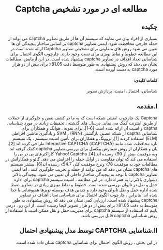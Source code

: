 <div dir="rtl">
  <p align="center">
  <h1 align="center">مطالعه ای در مورد تشخیص Captcha
</h1>
  </p> 
  </hr>
</div>

<div dir="rtl">
  <h2 >چکیده
</h2>
بسیاری از افراد بیان می نمایند که سیستم آن ها از طریق تصاویر captcha می تواند از حمله خارجی محافظت شود. ایمنی تصاویر captcha بر اساس ساختار پیچیدگی آن ها تعیین می شود.روش های متفاوتی برای تشخیص تصاویر Captcha ارائه شده است.در این مطالعه خطوط و نقاط نویزی برای تست وجود دارند.
   چارچوب الگوی احتمال  برای شناسایی تعداد اهداف در تصاویر captcha پیشنهاد شده است.
  در این آزمایش ،مطالعات نشان می دهد که روش  پیشنهادی به طور متوسط  دقت 81.05٪ برای بیش از دو هزار مورد captcha به دست آورده است.
</div>

<div dir="rtl">
  <h4 >کلمات کلیدی:
</h4>
  شناسایی، احتمال، امنیت، پردازش تصویر
</div>

<div dir="rtl">
  <h2 >I.مقدمه
</h2>
  Captcha یک چارچوب امنیتی شبکه است که به ما در کشف نقص و جلوگیری از حملات از طریق اینترنت  کمک می نماید.
  درسال های گذشته ، تحقیقات زیادی در مورد شناسایی captha و امنیت آن  ارائه شده است [6-1].
  برای نمونه ، هوانگ و همکاران برای شناسایی captha از شبکه عصبی بازگشتی (RNN) ، SVM و یادگیری ماشین افراطی (ELM) استفاده کردند [1].
  تروونگ و همکاران برای تأمین امنیت سیستم ، یک سیستم تازه محافظت شده مانند Interactive CAPTCHA (iCAPTCHA) طراحی کرده اند [2].
  یان و همکاران از روش شمارش پیکسل برای بررسی  تصاویر captcha کمک گرفته اند وبه  موفقیت بیش از 90٪ رسیده اند [4]. Yahoo! Captcha  کاراکترهای پی در پی  را استفاده می کند که توان مقاومت در اوایل حمله را افزایش می دهد. گائو و همکارانش در مطالعات خود به   موفقیت 78٪ ونرخ موفقیت کلی 54.7٪ رسیده اند[6].
  بیشتر سیستم های captcha نشان می دهد که می توانند از حمله و تخریب جلوگیری کنند ، اما ایمنی تصاویر captcha  با توجه به پیچیدگی ساختار داخلی آن تعیین می شود. پیچیدگی بالاتر دشواری بالاتر را به همراه دارد. در این مطالعه ، امنیت سیستم captcha برای  اداره حمل و نقل در تایوان بررسی شده است. خطوط و نقاط نویزی  زیادی در تصاویر ضبط شده  اداره حمل و نقل تایوان وجود دارد و چندین هدف بوسیله نویزها  همپوشانی یا جدا شده اند. بنابراین ،  چارچوب الگوی احتمال برای شناسایی تعداد اهداف در تصاویر captcha پیشنهاد شده است.  ارزیابی کمی نشان می دهد که روش پیشنهادی به طور متوسط به دقت  81.05٪ برای بیش از دو هزار تصویر کپچا رسیده است. از این رو ، درمی یابیم که استفاده از سیستم captcha برای مدیریت حمل و نقل ممکن است با استفاده از روش شناسایی captcha قابل بررسی باشد.
</div>

<div dir="rtl">
  <h2 >II.شناسایی CAPTCHA توسط مدل پیشنهادی احتمال
</h2>
در این بخش ، روش الگوی احتمال  برای شناسایی captcha نشان داده شده است.
</div>
             
